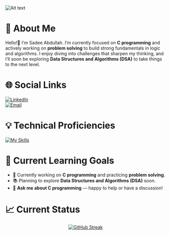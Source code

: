 ![Alt text](https://github.com/sadeeabdullah/sadeeabdullah/blob/main/image/Blue%20Gradient%20Modern%20Startup%20Coming%20Soon%20Banner.png)

# 💬 About Me

Hello!👋 I'm Sadee Abdullah. I’m currently focused on **C programming** and actively working on **problem solving** to build strong fundamentals in logic and algorithms. I enjoy diving into challenges that sharpen my thinking, and I’ll soon be exploring **Data Structures and Algorithms (DSA)** to take things to the next level.

# 🌐 Social Links

[![LinkedIn](https://img.shields.io/badge/LinkedIn-0077B5?style=for-the-badge&logo=linkedin&logoColor=white)](https://bd.linkedin.com/in/sadeeabdullah)  
[![Email](https://img.shields.io/badge/Email-D14836?style=for-the-badge&logo=gmail&logoColor=white)](mailto:sadeeabdullah016@gmail.com)

# 💡 Technical Proficiencies
[![My Skills](https://skillicons.dev/icons?i=,html,css,tailwindcss,js,react,nodejs,express,mongodb,vscode,git,github,figma,c)](https://skillicons.dev)

# 🧠 Current Learning Goals
- 🔧 Currently working on **C programming** and practicing **problem solving**.
- 📚 Planning to explore **Data Structures and Algorithms (DSA)** soon.
- 💬 **Ask me about C programming** — happy to help or have a discussion!

# 📈 Current Status
<div align="center">

[![GitHub Streak](https://github-readme-streak-stats.herokuapp.com?user=sadeeabdullah&theme=highcontrast&hide_border=true&border_radius=15.3)](https://github.com/sadeeabdullah)
</div>
                                                                                                                                                                                                                                                                                                                                                                                                                                                                                                                                                                                                                                                                                                                                                                                                                                                                                                                                                                                                                                                                                                                                                                                                                                                                                                                                                                                                                                                                                                                                                                                                                                                                                                                                                                                                                                    
